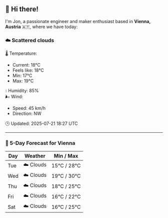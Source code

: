 ## 👋 Hi there!

I'm Jon, a passionate engineer and maker enthusiast based in **Vienna, Austria** 🇦🇹, where we have today:

### ☁️ Scattered clouds 

🌡️ Temperature: 
* Current: 18°C
* Feels like: 18°C
* Min: 17°C 
* Max: 19°C  

💧 Humidity: 85%  
🌬️ Wind: 
* Speed: 45 km/h 
* Direction: NW  

🕒 Updated: 2025-07-21 18:27 UTC

---

### 📅 5-Day Forecast for Vienna

| Day | Weather | Min / Max |
|-----|---------|------------|
| Tue | ☁️ Clouds | 15°C / 28°C |
| Wed | ☁️ Clouds | 19°C / 30°C |
| Thu | ☁️ Clouds | 18°C / 25°C |
| Fri | ☁️ Clouds | 16°C / 22°C |
| Sat | ☁️ Clouds | 16°C / 25°C |
